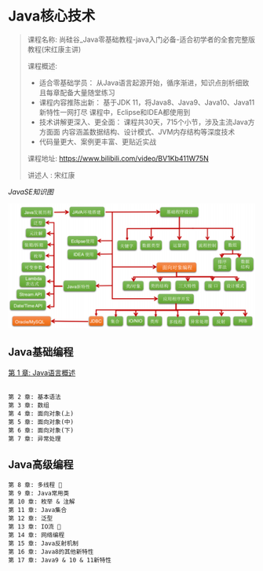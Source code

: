 # Java核心技术

> 课程名称: 尚硅谷_Java零基础教程-java入门必备-适合初学者的全套完整版教程(宋红康主讲)
>
> 课程概述:
>
> - 适合零基础学员： 从Java语言起源开始，循序渐进，知识点剖析细致且每章配备大量随堂练习
> - 课程内容推陈出新： 基于JDK 11，将Java8、Java9、Java10、Java11新特性一网打尽 课程中，Eclipse和IDEA都使用到
> - 技术讲解更深入、更全面： 课程共30天，715个小节，涉及主流Java方方面面 内容涵盖数据结构、设计模式、JVM内存结构等深度技术
> - 代码量更大、案例更丰富、更贴近实战
>
> 课程地址: https://www.bilibili.com/video/BV1Kb411W75N
>
> 讲述人 :  宋红康

*JavaSE知识图*

![image-20201225100642720](assets/image-20201225100642720.png)

## Java基础编程

[第 1 章: Java语言概述](./01-Java语言概述.md)

```

第 2 章: 基本语法
第 3 章: 数组
第 4 章: 面向对象(上)
第 5 章: 面向对象(中)
第 6 章: 面向对象(下)
第 7 章: 异常处理
```





## Java高级编程

```
第 8 章: 多线程 🚩
第 9 章: Java常用类
第 10 章: 枚举 & 注解
第 11 章: Java集合
第 12 章: 泛型
第 13 章: IO流 🚩
第 14 章: 网络编程
第 15 章: Java反射机制
第 16 章: Java8的其他新特性
第 17 章: Java9 & 10 & 11新特性
```







